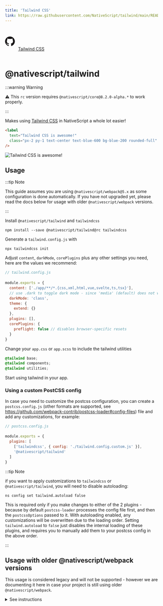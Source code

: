 ```yaml
---
title: 'Tailwind CSS'
link: https://raw.githubusercontent.com/NativeScript/tailwind/main/README.md
---
```


<div style="width: 100%; padding: 1.2em 0em">
	<img alt="github logo" src="../assets/images/github/GitHub-Mark-32px.png" style="display: inline; margin: 1em 0.5em 1em 0em">
	<a href="https://github.com/NativeScript/tailwind" target="_blank" noopener>Tailwind CSS</a>
</div>

# @nativescript/tailwind

:::warning Warning

:warning: This `rc` version requires `@nativescript/core@8.2.0-alpha.*` to work properly.

:::

Makes using [Tailwind CSS](https://tailwindcss.com/) in NativeScript a whole lot easier!

```html
<label
  text="Tailwind CSS is awesome!"
  class="px-2 py-1 text-center text-blue-600 bg-blue-200 rounded-full"
/>
```

![Tailwind CSS is awesome!](https://user-images.githubusercontent.com/879060/81098285-73e3ad80-8f09-11ea-8cfa-7e2ec2eebcde.png)

## Usage

:::tip Note

This guide assumes you are using `@nativescript/webpack@5.x` as some configuration is done automatically. If you have not upgraded yet, please read the docs below for usage with older `@nativescript/webpack` versions.

:::

Install `@nativescript/tailwind` and `tailwindcss`

```cli
npm install --save @nativescript/tailwind@rc tailwindcss
```

Generate a `tailwind.config.js` with

```cli
npx tailwindcss init
```

Adjust `content`, `darkMode`, `corePlugins` plus any other settings you need, here are the values we recommend:

```js
// tailwind.config.js

module.exports = {
  content: ['./app/**/*.{css,xml,html,vue,svelte,ts,tsx}'],
  // use .dark to toggle dark mode - since 'media' (default) does not work in NativeScript
  darkMode: 'class',
  theme: {
    extend: {}
  },
  plugins: [],
  corePlugins: {
    preflight: false // disables browser-specific resets
  }
}
```

Change your `app.css` or `app.scss` to include the tailwind utilities

```css
@tailwind base;
@tailwind components;
@tailwind utilities;
```

Start using tailwind in your app.

### Using a custom PostCSS config

In case you need to customize the postcss configuration, you can create a `postcss.config.js` (other formats are supported, see https://github.com/webpack-contrib/postcss-loader#config-files) file and add any customizations, for example:

```js
// postcss.config.js

module.exports = {
  plugins: [
    ['tailwindcss', { config: './tailwind.config.custom.js' }],
    '@nativescript/tailwind'
  ]
}
```

:::tip Note

if you want to apply customizations to `tailwindcss` or `@nativescript/tailwind`, you will need to disable autoloading:

```cli
ns config set tailwind.autoload false
```

This is required only if you make changes to either of the 2 plugins - because by default `postcss-loader` processes the config file first, and then the `postcssOptions` passed to it. With autoloading enabled, any customizations will be overwritten due to the loading order. Setting `tailwind.autoload` to `false` just disables the internal loading of these plugins, and requires you to manually add them to your postcss config in the above order.

:::

## Usage with older @nativescript/webpack versions

This usage is considered legacy and will not be supported - however we are documenting it here in case your project is still using older `@nativescript/webpack`.

<details>

  <summary>See instructions</summary>

```cli
npm install --save-dev @nativescript/tailwind@rc tailwindcss postcss postcss-loader
```

Create `postcss.config.js` with the following:

```js
module.exports = {
  plugins: [require('tailwindcss'), require('nativescript-tailwind')]
}
```

Generate a `tailwind.config.js` with

```cli
npx tailwindcss init
```

Adjust `content`, `darkMode`, `corePlugins` plus any other settings you need, here are the values we recommend:

```js
// tailwind.config.js

module.exports = {
  content: ['./app/**/*.{css,xml,html,vue,svelte,ts,tsx}'],
  // use .dark to toggle dark mode - since 'media' (default) does not work in NativeScript
  darkMode: 'class',
  theme: {
    extend: {}
  },
  plugins: [],
  corePlugins: {
    preflight: false // disables browser-specific resets
  }
}
```

Change your `app.css` or `app.scss` to include the tailwind utilities

```css
@tailwind base;
@tailwind components;
@tailwind utilities;
```

Update `webpack.config.js` to use PostCSS

Find the section of the config that defines the rules/loaders for different file types.
To quickly find this block - search for `rules: [`.

For every css/scss block, append the `postcss-loader` to the list of loaders, for example:

```diff
{
  test: /[\/|\\]app\.css$/,
  use: [
    'nativescript-dev-webpack/style-hot-loader',
    {
      loader: "nativescript-dev-webpack/css2json-loader",
      options: { useForImports: true }
    },
+   'postcss-loader',
  ],
}
```

**Make sure you append `postcss-loader` to all css/scss rules in the config.**

</details>
